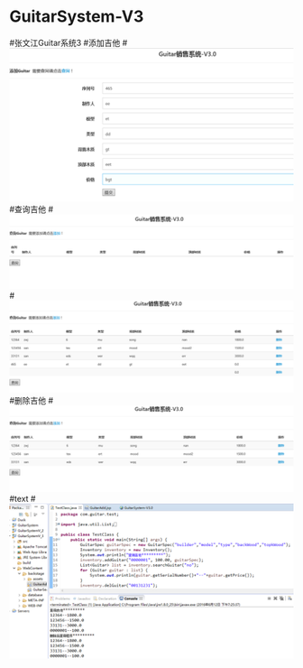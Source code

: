 # GuitarSystem-V3
#张文江Guitar系统3
#添加吉他
#<img src="\截图\add.png"/>
#查询吉他
#<img src="\截图\search1.png"/>
#<img src="\截图\search2.png"/>
#删除吉他
#<img src="\截图\gel.png"/>
#text
#<img src="\截图\text.png"/>
